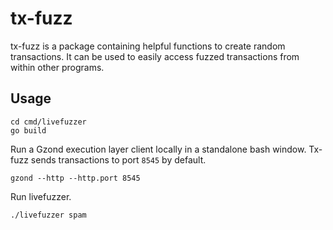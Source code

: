 # tx-fuzz

tx-fuzz is a package containing helpful functions to create random transactions. 
It can be used to easily access fuzzed transactions from within other programs.

## Usage

```
cd cmd/livefuzzer
go build
```

Run a Gzond execution layer client locally in a standalone bash window.
Tx-fuzz sends transactions to port `8545` by default.

```
gzond --http --http.port 8545
```

Run livefuzzer.

```
./livefuzzer spam
```